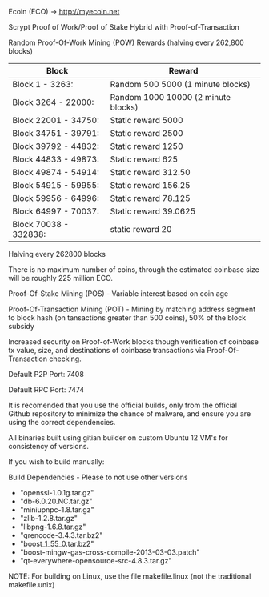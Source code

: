 Ecoin (ECO) -> http://myecoin.net

Scrypt Proof of Work/Proof of Stake Hybrid with Proof-of-Transaction

Random Proof-Of-Work Mining (POW) Rewards (halving every 262,800 blocks)

|Block                 | Reward                                   |
|----------------------|------------------------------------------|
|Block 1     - 3263:   | Random 500 5000 (1 minute blocks)        |
|Block 3264  - 22000:  | Random 1000 10000 (2 minute blocks)      |
|Block 22001 - 34750:  | Static reward 5000                       |
|Block 34751 - 39791:  | Static reward 2500                       |
|Block 39792 - 44832:  | Static reward 1250                       |
|Block 44833 - 49873:  | Static reward 625                        |
|Block 49874 - 54914:  | Static reward 312.50                     |
|Block 54915 - 59955:  | Static reward 156.25                     |
|Block 59956 - 64996:  | Static reward 78.125                     |
|Block 64997 - 70037:  | Static reward 39.0625                    |
|Block 70038 - 332838: | static reward 20                         |

Halving every 262800 blocks

There is no maximum number of coins, through the estimated coinbase size will be roughly 225 million ECO.

Proof-Of-Stake Mining (POS) - Variable interest based on coin age

Proof-Of-Transaction Mining (POT) - Mining by matching address segment to block hash (on tansactions greater than 500 coins), 50% of the block subsidy

Increased security on Proof-of-Work blocks though verification of coinbase tx value, size, and destinations of coinbase transactions via Proof-Of-Transaction checking.

Default P2P Port: 7408

Default RPC Port: 7474

It is recomended that you use the official builds, only from the official Github repository to minimize the chance of malware, and ensure you are using the correct dependencies.

All binaries built using gitian builder on custom Ubuntu 12 VM's for consistency of versions.

If you wish to build manually:

Build Dependencies - Please to not use other versions

- "openssl-1.0.1g.tar.gz"
- "db-6.0.20.NC.tar.gz"
- "miniupnpc-1.8.tar.gz"
- "zlib-1.2.8.tar.gz"
- "libpng-1.6.8.tar.gz"
- "qrencode-3.4.3.tar.bz2"
- "boost_1_55_0.tar.bz2"
- "boost-mingw-gas-cross-compile-2013-03-03.patch"
- "qt-everywhere-opensource-src-4.8.3.tar.gz"

NOTE: For building on Linux, use the file makefile.linux (not the traditional makefile.unix)






